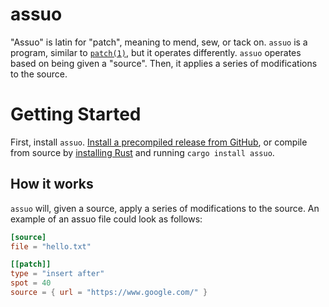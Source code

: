 # assuo

"Assuo" is latin for "patch", meaning to mend, sew, or tack on.
`assuo` is a program, similar to [`patch(1)`](https://man7.org/linux/man-pages/man1/patch.1.html), but it operates differently.
`assuo` operates based on being given a "source". Then, it applies a series of modifications to the source.

# Getting Started

First, install `assuo`. [Install a precompiled release from GitHub](https://github.com/SirJosh3917/assuo/releases), or compile from source by [installing Rust](https://rustup.rs/) and running `cargo install assuo`.

## How it works

`assuo` will, given a source, apply a series of modifications to the source. An example of an assuo file could look as follows:

```toml
[source]
file = "hello.txt"

[[patch]]
type = "insert after"
spot = 40
source = { url = "https://www.google.com/" }
```
